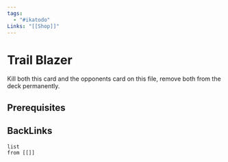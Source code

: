 ```yaml
---
tags:
  - "#ikatodo"
Links: "[[Shop]]"
---
```



# Trail Blazer
Kill both this card and the opponents card on this file, remove both from the deck permanently.
## Prerequisites 

## BackLinks

```dataview
list
from [[]]
```

